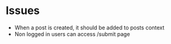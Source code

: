 # Issues
* When a post is created, it should be added to posts context
* Non logged in users can access /submit page
